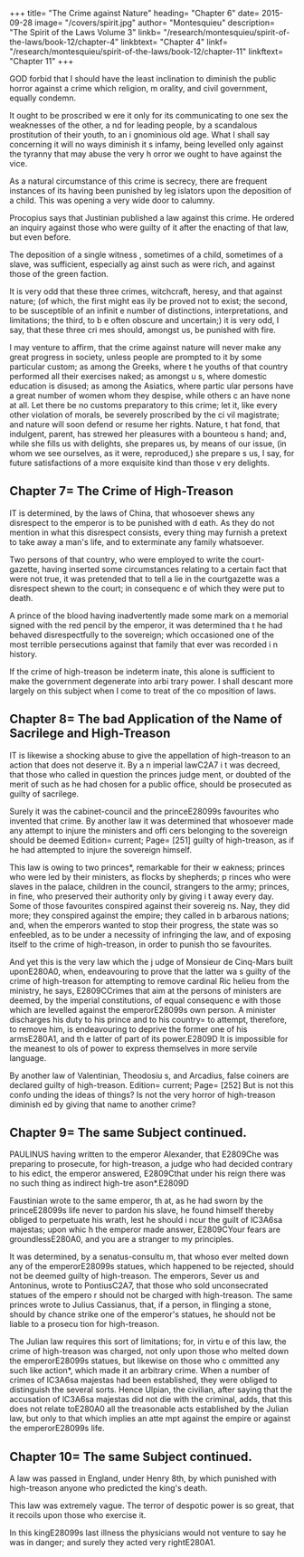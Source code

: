 
+++
title= "The Crime against Nature"
heading= "Chapter 6"
date= 2015-09-28
image= "/covers/spirit.jpg"
author= "Montesquieu"
description= "The Spirit of the Laws Volume 3"
linkb= "/research/montesquieu/spirit-of-the-laws/book-12/chapter-4"
linkbtext= "Chapter 4"
linkf= "/research/montesquieu/spirit-of-the-laws/book-12/chapter-11"
linkftext= "Chapter 11"
+++


GOD forbid that I should have the least  inclination to diminish the public horror against a crime which religion, m orality, and civil government, equally condemn. 

It ought to be proscribed w ere it only for its communicating to one sex the weaknesses of the other, a nd for leading people, by a scandalous prostitution of their youth, to an i gnominious old age. What I shall say concerning it will no ways diminish it s infamy, being levelled only against the tyranny that may abuse the very h orror we ought to have against the vice.

As a natural circumstance of this crime is secrecy, there are frequent instances of its having been punished by leg islators upon the deposition of a child. This was opening a very wide door  to calumny. 

Procopius says that Justinian published a law against this crime. He ordered an inquiry against those who were guilty of it after the enacting of that law, but even before. 

The deposition of a single witness , sometimes of a child, sometimes of a slave, was sufficient, especially ag ainst such as were rich, and against those of the green faction.


It is very odd that these three crimes,  witchcraft, heresy, and that against nature; (of which, the first might eas ily be proved not to exist; the second, to be susceptible of an infinit e number of distinctions, interpretations, and limitations; the third, to b e often obscure and uncertain;) it is very odd, I say, that these three cri mes should, amongst us, be punished with fire.

I may venture to affirm, that the crime  against nature will never make any great progress in society, unless people are prompted to it by some particular custom; as among the Greeks, where t he youths of that country performed all their exercises naked; as amongst u s, where domestic education is disused; as among the Asiatics, where partic ular persons have a great number of women whom they despise, while others c an have none at all. Let there be no customs preparatory to this crime; let it, like every other violation of morals, be severely proscribed by the ci vil magistrate; and nature will soon defend or resume her rights. Nature, t hat fond, that indulgent, parent, has strewed her pleasures with a bounteou s hand; and, while she fills us with delights, she prepares us, by means of our issue, (in whom we see ourselves, as it were, reproduced,) she prepare s us, I say, for future satisfactions of a more exquisite kind than those v ery delights.



## Chapter 7= The Crime of High-Treason

IT is determined, by the laws of China,  that whosoever shews any disrespect to the emperor is to be punished with d eath. As they do not mention in what this disrespect consists, every thing  may furnish a pretext to take away a man's life, and to exterminate any family whatsoever.

Two persons of that country, who were employed to write the court-gazette, having inserted some circumstances relating to a certain fact that were not true, it was pretended that to tell a lie in the courtgazette was a disrespect shewn to the court; in consequenc e of which they were put to death. 

A prince of the blood having inadvertently made some mark on  a memorial signed with the red pencil by the emperor, it was determined tha t he had behaved disrespectfully to the sovereign; which occasioned one of  the most terrible persecutions against that family that ever was recorded i n history.

If the crime of high-treason be indeterm inate, this alone is sufficient to make the government degenerate into arbi trary power. I shall descant more largely on this subject when I come to treat of the co mposition of laws.




## Chapter 8= The bad Application of the Name of Sacrilege and High-Treason

IT is likewise a shocking abuse to give  the appellation of high-treason to an action that does not deserve it. By a n imperial lawC2A7 i t was decreed, that those who called in question the princes judge ment, or doubted of the merit of such as he had chosen for a public office, should be prosecuted as guilty of sacrilege. 

Surely it was the cabinet-council and the  princeE28099s favourites who invented that crime. By another law it was  determined that whosoever made any attempt to injure the ministers and offi cers belonging to the sovereign should be deemed Edition= current; Page=  [251] guilty of high-treason,  as if he had attempted to injure the sovereign himself. 

This law is owing to two princes*, remarkable for their w eakness; princes who were led by their ministers, as flocks by shepherds; p rinces who were slaves in the palace, children in the council, strangers to the army; princes, in fine, who preserved their authority only by giving i t away every day. Some of those favourites conspired against their sovereig ns. Nay, they did more; they conspired against the empire; they called in b arbarous nations; and, when the emperors wanted to stop their progress, the state was so enfeebled, as to be under a necessity of infringing the law,  and of exposing itself to the crime of high-treason, in order to punish tho se favourites.

And yet this is the very law which the j udge of Monsieur de Cinq-Mars built uponE280A0, when, endeavouring to prove that the latter wa s guilty of the crime of high-treason for attempting to remove cardinal Ric helieu from the ministry, he says, E2809CCrimes that aim at the persons  of ministers are deemed, by the imperial constitutions, of equal consequenc e with those which are levelled against the emperorE28099s own person. A minister discharges his duty to his prince and to his country= to attempt, therefore, to remove him, is endeavouring to deprive the former one of his armsE280A1, and th e latter of part of its power.E2809D It is impossible for the meanest to ols of power to express themselves in more servile language.

By another law of Valentinian, Theodosiu s, and Arcadius, false coiners are declared guilty of high-treason. Edition= current; Page= [252] But is not this confo unding the ideas of things? Is not the very horror of high-treason diminish ed by giving that name to another crime?



## Chapter 9= The same Subject continued.

PAULINUS having written to the emperor Alexander, that E2809Che was preparing to prosecute, for high-treason, a  judge who had decided contrary to his edict, the emperor answered, E2809Cthat under his reign there was no such thing as indirect high-tre ason*.E2809D

Faustinian wrote to the same emperor, th at, as he had sworn by the princeE28099s life never to pardon his slave, he found himself thereby obliged to perpetuate his wrath, lest he should i ncur the guilt of lC3A6sa majestas; upon whic h the emperor made answer, E2809CYour fears are groundlessE280A0, and you are a stranger to my principles.

It was determined, by a senatus-consultu m, that whoso ever melted down any of the emperorE28099s statues, which happened to be rejected, should not be deemed guilty of high-treason. The emperors, Sever us and Antoninus, wrote to PontiusC2A7, that those who sold unconsecrated statues of the empero r should not be charged with high-treason. The same princes wrote to Julius Cassianus, that, if a person, in flinging a stone, should by chance strike one of the emperor's statues, he should not be liable to a prosecu tion for high-treason. 

The Julian law requires this sort of limitations; for, in virtu e of this law, the crime of high-treason was charged, not only upon those who melted down the emperorE28099s statues, but likewise on those who c ommitted any such like action*, which made it an arbitrary crime. When a number of crimes of lC3A6sa majestas had been established, they were  obliged to distinguish the several sorts. Hence Ulpian, the civilian, after saying that the accusation of lC3A6sa majestas did not die with the criminal, adds, that this does not relate toE280A0 all the treasonable acts established by the Julian law, but only to that which implies an atte mpt against the empire or against the emperorE28099s life.



## Chapter 10= The same Subject continued.

A law was passed in England, under Henry 8th, by which punished with high-treason anyone who predicted the king's death.

This law was extremely vague. The terror of despotic power is so great, that it recoils upon those who exercise it. 

In this kingE28099s last illness the physicians would not venture to say he was in danger; and surely they acted very rightE280A1.


